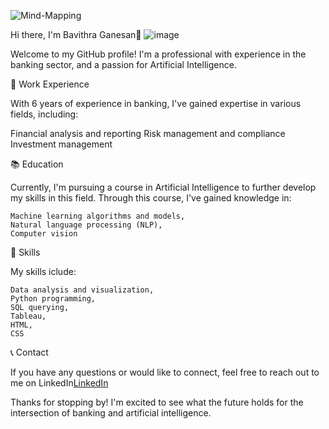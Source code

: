 ![Mind-Mapping](https://user-images.githubusercontent.com/114818866/230484872-803219ca-1e8f-4a1a-8f4f-144d631d6619.png)

Hi there, I'm Bavithra Ganesan👋
![image](C:\Users\bavig\Downloads\Mind-Mapping.png)




Welcome to my GitHub profile! I'm a professional with experience in the banking sector, and a passion for Artificial Intelligence.

🏦 Work Experience

With 6 years of experience in banking, I've gained expertise in various fields, including:

Financial analysis and reporting
Risk management and compliance
Investment management

📚 Education

Currently, I'm pursuing a course in Artificial Intelligence to further develop my skills in this field. Through this course, I've gained knowledge in:

    Machine learning algorithms and models,
    Natural language processing (NLP),
    Computer vision

🔨 Skills
 
 My skills iclude:

    Data analysis and visualization,
    Python programming,
    SQL querying,
    Tableau,
    HTML,
    CSS
	
📞 Contact

If you have any questions or would like to connect, feel free to reach out to me on LinkedIn[LinkedIn](https://www.linkedin.com/in/bavithra-ganesan-43660475/)


Thanks for stopping by! I'm excited to see what the future holds for the intersection of banking and artificial intelligence.

